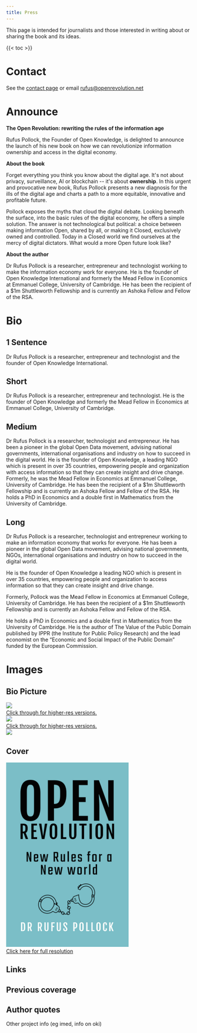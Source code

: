 ```yaml
---
title: Press
---
```


This page is intended for journalists and those interested in writing about or sharing the book and its ideas.

{{< toc >}}

# Contact

See the [contact page][contact] or email <a href="mailto:rufus@openrevolution.net">rufus@openrevolution.net</a>

[contact]: /contact/

# Announce

**The Open Revolution: rewriting the rules of the information age**

Rufus Pollock, the Founder of Open Knowledge, is delighted to announce the launch of his new book on how we can revolutionize information ownership and access in the digital economy.

**About the book**

Forget everything you think you know about the digital age. It's not about privacy, surveillance, AI or blockchain -- it's about **ownership**. In this urgent and provocative new book, Rufus Pollock presents a new diagnosis for the ills of the digital age and charts a path to a more equitable, innovative and profitable future.

Pollock exposes the myths that cloud the digital debate. Looking beneath the surface, into the basic rules of the digital economy, he offers a simple solution. The answer is not technological but political: a choice between making information Open, shared by all, or making it Closed, exclusively owned and controlled. Today in a Closed world we find ourselves at the mercy of digital dictators.  What would a more Open future look like? 

**About the author**

Dr Rufus Pollock is a researcher, entrepreneur and technologist working to make the information economy work for everyone. He is the founder of Open Knowledge International and formerly the Mead Fellow in Economics at Emmanuel College, University of Cambridge. He has been the recipient of a $1m Shuttleworth Fellowship and is currently an Ashoka Fellow and Fellow of the RSA.


# Bio

## 1 Sentence

Dr Rufus Pollock is a researcher, entrepreneur and technologist and the founder of Open Knowledge International.

## Short

Dr Rufus Pollock is a researcher, entrepreneur and technologist. He is the founder of Open Knowledge and formerly the Mead Fellow in Economics at Emmanuel College, University of Cambridge. 

## Medium

Dr Rufus Pollock is a researcher, technologist and entrepreneur. He has been a pioneer in the global Open Data movement, advising national governments, international organisations and industry on how to succeed in the digital world. He is the founder of Open Knowledge, a leading NGO which is present in over 35 countries, empowering people and organization with access information so that they can create insight and drive change. Formerly, he was the Mead Fellow in Economics at Emmanuel College, University of Cambridge. He has been the recipient of a $1m Shuttleworth Fellowship and is currently an Ashoka Fellow and Fellow of the RSA. He holds a PhD in Economics and a double first in Mathematics from the University of Cambridge.

## Long

Dr Rufus Pollock is a researcher, technologist and entrepreneur working to make an information economy that works for everyone. He has been a pioneer in the global Open Data movement, advising national governments, NGOs, international organisations and industry on how to succeed in the digital world.

He is the founder of Open Knowledge a leading NGO which is present in over 35 countries, empowering people and organization to access information so that they can create insight and drive change. 

Formerly, Pollock was the Mead Fellow in Economics at Emmanuel College, University of Cambridge. He has been the recipient of a $1m Shuttleworth Fellowship and is currently an Ashoka Fellow and Fellow of the RSA.

He holds a PhD in Economics and a double first in Mathematics from the University of Cambridge. He is the author of The Value of the Public Domain published by IPPR (the Institute for Public Policy Research) and the lead economist on the “Economic and Social Impact of the Public Domain” funded by the European Commission.


# Images

## Bio Picture

<div class="img-holder">
  <img src="https://rufuspollock.com/images/Rufus_Pollock_square.jpeg" />
  <a href="https://rufuspollock.com/images/rufuspollock-high-res.jpg" >
  <br/>
  Click through for higher-res versions.</a>
</div>

<div class="img-holder">
  <img src="https://rufuspollock.com/images/19933597778_bc072d208f.jpg"/><br />
  <a href="https://rufuspollock.com/images/rufuspollock-high-res02.jpg" >Click through for higher-res versions.</a>
</div>

<div class="img-holder">
  <img src="https://rufuspollock.com/images/6.jpg"/>
</div>

## Cover

<img src="/img/open-revolution-cover.jpg" class="" alt="Open Revolution Cover" style="height: 500px;" />
<br />
<a href="/img/open-revolution-cover.jpg">Click here for full resolution</a>

## Links


## Previous coverage

## Author quotes


Other project info (eg imed, info on oki)

